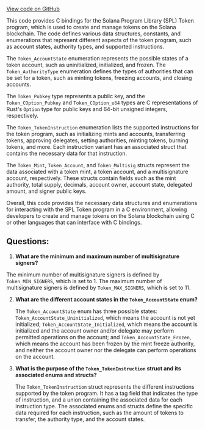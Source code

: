 [View code on GitHub](https://github.com/solana-labs/solana-program-library/token/program/inc/token.h)

This code provides C bindings for the Solana Program Library (SPL) Token program, which is used to create and manage tokens on the Solana blockchain. The code defines various data structures, constants, and enumerations that represent different aspects of the token program, such as account states, authority types, and supported instructions.

The `Token_AccountState` enumeration represents the possible states of a token account, such as uninitialized, initialized, and frozen. The `Token_AuthorityType` enumeration defines the types of authorities that can be set for a token, such as minting tokens, freezing accounts, and closing accounts.

The `Token_Pubkey` type represents a public key, and the `Token_COption_Pubkey` and `Token_COption_u64` types are C representations of Rust's `Option` type for public keys and 64-bit unsigned integers, respectively.

The `Token_TokenInstruction` enumeration lists the supported instructions for the token program, such as initializing mints and accounts, transferring tokens, approving delegates, setting authorities, minting tokens, burning tokens, and more. Each instruction variant has an associated struct that contains the necessary data for that instruction.

The `Token_Mint`, `Token_Account`, and `Token_Multisig` structs represent the data associated with a token mint, a token account, and a multisignature account, respectively. These structs contain fields such as the mint authority, total supply, decimals, account owner, account state, delegated amount, and signer public keys.

Overall, this code provides the necessary data structures and enumerations for interacting with the SPL Token program in a C environment, allowing developers to create and manage tokens on the Solana blockchain using C or other languages that can interface with C bindings.
## Questions: 
 1. **What are the minimum and maximum number of multisignature signers?**

   The minimum number of multisignature signers is defined by `Token_MIN_SIGNERS`, which is set to 1. The maximum number of multisignature signers is defined by `Token_MAX_SIGNERS`, which is set to 11.

2. **What are the different account states in the `Token_AccountState` enum?**

   The `Token_AccountState` enum has three possible states: `Token_AccountState_Uninitialized`, which means the account is not yet initialized; `Token_AccountState_Initialized`, which means the account is initialized and the account owner and/or delegate may perform permitted operations on the account; and `Token_AccountState_Frozen`, which means the account has been frozen by the mint freeze authority, and neither the account owner nor the delegate can perform operations on the account.

3. **What is the purpose of the `Token_TokenInstruction` struct and its associated enums and structs?**

   The `Token_TokenInstruction` struct represents the different instructions supported by the token program. It has a tag field that indicates the type of instruction, and a union containing the associated data for each instruction type. The associated enums and structs define the specific data required for each instruction, such as the amount of tokens to transfer, the authority type, and the account states.